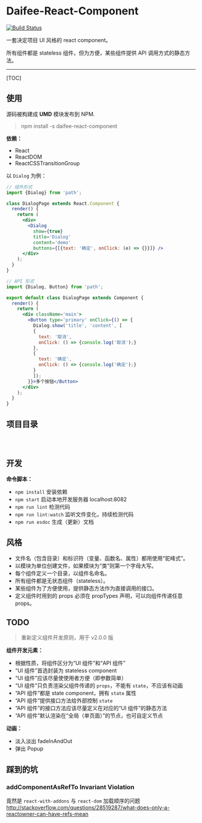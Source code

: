 # Daifee-React-Component

[![Build Status](https://travis-ci.org/daifee/react-component.svg?branch=master)](https://travis-ci.org/daifee/react-component)

一套决定项目 UI 风格的  react component。

所有组件都是 stateless 组件，但为方便，某些组件提供 API 调用方式的静态方法。

---

[TOC]

## 使用

源码被构建成 **UMD** 模块发布到 NPM.

> npm install -s daifee-react-component


**依赖：**

* React
* ReactDOM
* ReactCSSTransitionGroup



以 `Dialog` 为例：


```jsx
// 组件形式
import {Dialog} from 'path';

class DialogPage extends React.Component {
  render() {
    return (
      <div>
        <Dialog
          show={true}
          title='Dialog'
          content='demo'
          buttons={[{text: '确定', onClick: (e) => {}}]} />
      </div>
    );
  }
}
```

```jsx
// API 形式
import {Dialog, Button} from 'path';

export default class DialogPage extends Component {
  render() {
    return (
      <div className='main'>
        <Button type='primary' onClick={() => {
          Dialog.show('title', 'content', [
          {
            text: '取消',
            onClick: () => {console.log('取消');}
          },
          {
            text: '确定',
            onClick: () => {console.log('确定');}
          }
          ]);
        }}>多个按钮</Button>
      </div>
    );
  }
}

```


## 项目目录

```text



```

## 开发

**命令脚本：**

* `npm install` 安装依赖
* `npm start` 启动本地开发服务器 localhost:8082
* `npm run lint` 检测代码
* `npm run lint:watch` 监听文件变化，持续检测代码
* `npm run esdoc` 生成（更新）文档


## 风格

* 文件名（包含目录）和标识符（变量、函数名、属性）都用使用“驼峰式”。
* 以模块为单位创建文件，如果模块为“类”则第一个字母大写。
* 每个组件定义一个目录，以组件名命名。
* 所有组件都是无状态组件（stateless）。
* 某些组件为了方便使用，提供静态方法作为直接调用的接口。
* 定义组件时用到的 props 必须在 propTypes 声明，可以向组件传递任意 props。



## TODO

> 重新定义组件开发原则，用于 v2.0.0 版

**组件开发元素：**

* 根据性质，将组件区分为“UI 组件”和“API 组件”
* “UI 组件”首选封装为 stateless component
* “UI 组件”应该尽量使使用者方便（即参数简单）
* “UI 组件”只负责渲染父组件传递的 `props`，不能有 `state`，不应该有动画
* “API 组件”都是 state component，拥有 `state` 属性
* “API 组件”提供接口方法给外部控制 `state`
* “API 组件”的接口方法应该尽量定义在对应的“UI 组件”的静态方法
* “API 组件”默认渲染在“全局（单页面）”的节点，也可自定义节点

**动画：**

* 淡入淡出 fadeInAndOut
* 弹出 Popup


## 踩到的坑


### addComponentAsRefTo Invariant Violation

竟然是 `react-with-addons` 与 `react-dom` 加载顺序的问题 http://stackoverflow.com/questions/28519287/what-does-only-a-reactowner-can-have-refs-mean
